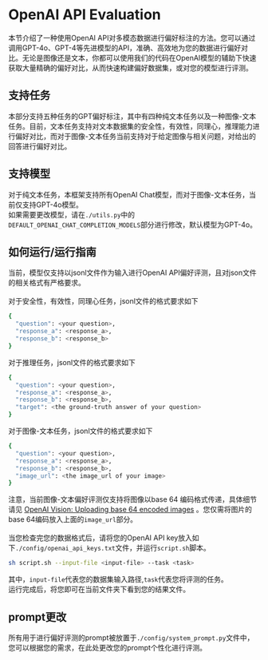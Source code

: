 # OpenAI API Evaluation
本节介绍了一种使用OpenAI API对多模态数据进行偏好标注的方法。您可以通过调用GPT-4o、GPT-4等先进模型的API，准确、高效地为您的数据进行偏好对比。无论是图像还是文本，你都可以使用我们的代码在OpenAI模型的辅助下快速获取大量精确的偏好对比，从而快速构建偏好数据集，或对您的模型进行评测。
## 支持任务
本部分支持五种任务的GPT偏好标注，其中有四种纯文本任务以及一种图像-文本任务。目前，文本任务支持对文本数据集的安全性，有效性，同理心，推理能力进行偏好对比，而对于图像-文本任务当前支持对于给定图像与相关问题，对给出的回答进行偏好对比。
## 支持模型
对于纯文本任务，本框架支持所有OpenAI Chat模型，而对于图像-文本任务，当前仅支持GPT-4o模型。\
如果需要更改模型，请在`./utils.py`中的`DEFAULT_OPENAI_CHAT_COMPLETION_MODELS`部分进行修改，默认模型为GPT-4o。
## 如何运行/运行指南
当前，模型仅支持以jsonl文件作为输入进行OpenAI API偏好评测，且对json文件的相关格式有严格要求。\
\
对于安全性，有效性，同理心任务，jsonl文件的格式要求如下
```bash
{
  "question": <your question>, 
  "response_a": <response_a>,  
  "response_b": <response_b> 
}
```
对于推理任务，jsonl文件的格式要求如下
```bash
{ 
  "question": <your question>, 
  "response_a": <response_a>, 
  "response_b": <response_b>, 
  "target": <the ground-truth answer of your question>
}
```
对于图像-文本任务，jsonl文件的格式要求如下
```bash
{ 
  "question": <your question>, 
  "response_a": <response_a>, 
  "response_b": <response_b>, 
  "image_url": <the image_url of your image>
}
```
注意，当前图像-文本偏好评测仅支持将图像以base 64 编码格式传递，具体细节请见 [OpenAI Vision: Uploading base 64 encoded images](https://platform.openai.com/docs/guides/vision/uploading-base-64-encoded-images) 。您仅需将图片的base 64编码放入上面的`image_url`部分。\
\
当您检查完您的数据格式后，请将您的OpenAI API key放入如下`./config/openai_api_keys.txt`文件，并运行`script.sh`脚本。
```bash
sh script.sh --input-file <input-file> --task <task>
```
其中，`input-file`代表您的数据集输入路径,`task`代表您将评测的任务。\
运行完成后，将您即可在当前文件夹下看到您的结果文件。
## prompt更改
所有用于进行偏好评测的prompt被放置于`./config/system_prompt.py`文件中，您可以根据您的需求，在此处更改您的prompt个性化进行评测。